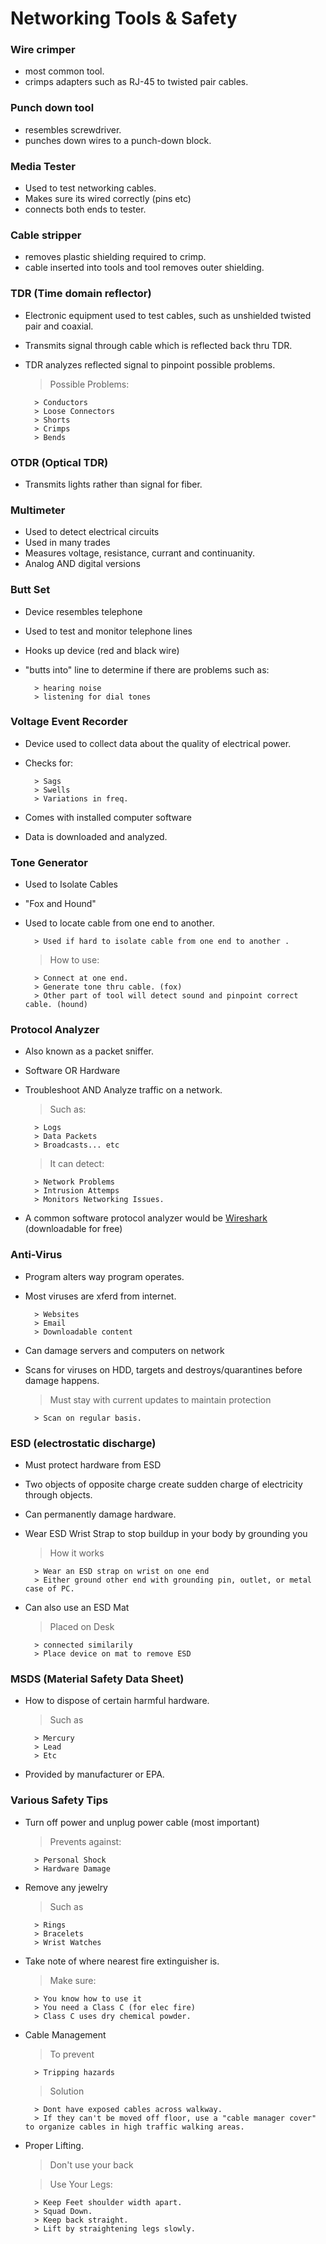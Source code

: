 # Networking Tools & Safety

### Wire crimper

- most common tool. 
- crimps adapters such as RJ-45 to twisted pair cables. 

### Punch down tool

- resembles screwdriver. 
- punches down wires to a punch-down block. 

### Media Tester

- Used to test networking cables.
- Makes sure its wired correctly (pins etc)
- connects both ends to tester. 

### Cable stripper

- removes plastic shielding required to crimp. 
- cable inserted into tools and tool removes outer shielding. 

### TDR (Time domain reflector)

- Electronic equipment used to test cables, such as unshielded twisted pair and coaxial. 
- Transmits signal through cable which is reflected back thru TDR. 
- TDR analyzes reflected signal to pinpoint possible problems. 

    > Possible Problems: 
        
        > Conductors
        > Loose Connectors
        > Shorts
        > Crimps
        > Bends 

### OTDR (Optical TDR)

- Transmits lights rather than signal for fiber. 

### Multimeter

- Used to detect electrical circuits
- Used in many trades
- Measures voltage, resistance, currant and continuanity. 
- Analog AND digital versions

### Butt Set 

- Device resembles telephone
- Used to test and monitor telephone lines
- Hooks up device (red and black wire)
- "butts into" line to determine if there are problems such as:

        > hearing noise
        > listening for dial tones

### Voltage Event Recorder

- Device used to collect data about the quality of electrical power. 
- Checks for: 

        > Sags
        > Swells
        > Variations in freq. 

- Comes with installed computer software
- Data is downloaded and analyzed. 

### Tone Generator 

- Used to Isolate Cables
- "Fox and Hound" 
- Used to locate cable from one end to another. 

        > Used if hard to isolate cable from one end to another .

    > How to use: 

        > Connect at one end.
        > Generate tone thru cable. (fox)
        > Other part of tool will detect sound and pinpoint correct cable. (hound)
    
### Protocol Analyzer

- Also known as a packet sniffer. 
- Software OR Hardware
- Troubleshoot AND Analyze traffic on a network.

    > Such as:


        > Logs
        > Data Packets
        > Broadcasts... etc

    > It can detect:

        > Network Problems
        > Intrusion Attemps
        > Monitors Networking Issues. 

- A common software protocol analyzer would be [Wireshark](https://www.wireshark.org) (downloadable for free)

### Anti-Virus

- Program alters way program operates.
- Most viruses are xferd from internet. 

        > Websites
        > Email
        > Downloadable content

- Can damage servers and computers on network
- Scans for viruses on HDD, targets and destroys/quarantines before damage happens.

    > Must stay with current updates to maintain protection

        > Scan on regular basis. 

### ESD (electrostatic discharge)

- Must protect hardware from ESD
- Two objects of opposite charge create sudden charge of electricity through objects. 
- Can permanently damage hardware.
- Wear ESD Wrist Strap to stop buildup in your body by grounding you

    > How it works

        > Wear an ESD strap on wrist on one end
        > Either ground other end with grounding pin, outlet, or metal case of PC. 

- Can also use an ESD Mat

    > Placed on Desk

        > connected similarily
        > Place device on mat to remove ESD

### MSDS (Material Safety Data Sheet)

- How to dispose of certain harmful hardware.

    > Such as

        > Mercury
        > Lead
        > Etc

- Provided by manufacturer or EPA. 

### Various Safety Tips 

- Turn off power and unplug power cable (most important)

    > Prevents against: 

        > Personal Shock
        > Hardware Damage

- Remove any jewelry

    > Such as

        > Rings
        > Bracelets
        > Wrist Watches

- Take note of where nearest fire extinguisher is. 

    > Make sure: 

        > You know how to use it
        > You need a Class C (for elec fire)
        > Class C uses dry chemical powder. 

- Cable Management

    > To prevent

        > Tripping hazards
        
    > Solution

        > Dont have exposed cables across walkway. 
        > If they can't be moved off floor, use a "cable manager cover" to organize cables in high traffic walking areas. 

- Proper Lifting. 

    > Don't use your back

    > Use Your Legs:

        > Keep Feet shoulder width apart. 
        > Squad Down. 
        > Keep back straight. 
        > Lift by straightening legs slowly. 
        

    